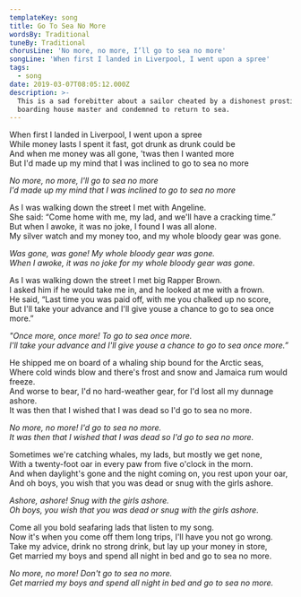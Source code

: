 ```yaml
---
templateKey: song
title: Go To Sea No More
wordsBy: Traditional
tuneBy: Traditional
chorusLine: 'No more, no more, I’ll go to sea no more'
songLine: 'When first I landed in Liverpool, I went upon a spree'
tags:
  - song
date: 2019-03-07T08:05:12.000Z
description: >-
  This is a sad forebitter about a sailor cheated by a dishonest prostitute and
  boarding house master and condemned to return to sea.
---
```

When first I landed in Liverpool, I went upon a spree\
While money lasts I spent it fast, got drunk as drunk could be\
And when me money was all gone, 'twas then I wanted more\
But I'd made up my mind that I was inclined to go to sea no more

_No more, no more, I'll go to sea no more_\
_I'd made up my mind that I was inclined to go to sea no more_

As I was walking down the street I met with Angeline.\
She said: “Come home with me, my lad, and we'll have a cracking time.”\
But when I awoke, it was no joke, I found I was all alone.\
My silver watch and my money too, and my whole bloody gear was gone.

_Was gone, was gone! My whole bloody gear was gone._\
_When I awoke, it was no joke for my whole bloody gear was gone._

As I was walking down the street I met big Rapper Brown.\
I asked him if he would take me in, and he looked at me with a frown.\
He said, “Last time you was paid off, with me you chalked up no score,\
But I'll take your advance and I'll give youse a chance to go to sea once more.”

_"Once more, once more! To go to sea once more._\
_I'll take your advance and I'll give youse a chance to go to sea once more.”_

He shipped me on board of a whaling ship bound for the Arctic seas,\
Where cold winds blow and there's frost and snow and Jamaica rum would freeze.\
And worse to bear, I'd no hard-weather gear, for I'd lost all my dunnage ashore.\
It was then that I wished that I was dead so I'd go to sea no more.

_No more, no more! I'd go to sea no more._\
_It was then that I wished that I was dead so I'd go to sea no more._

Sometimes we're catching whales, my lads, but mostly we get none,\
With a twenty-foot oar in every paw from five o'clock in the morn.\
And when daylight's gone and the night coming on, you rest upon your oar,\
And oh boys, you wish that you was dead or snug with the girls ashore.

_Ashore, ashore! Snug with the girls ashore._\
_Oh boys, you wish that you was dead or snug with the girls ashore._

Come all you bold seafaring lads that listen to my song.\
Now it's when you come off them long trips, I'll have you not go wrong.\
Take my advice, drink no strong drink,  but lay up your money in store,\
Get married my boys and spend all night in bed and go to sea no more.

_No more, no more! Don't go to sea no more._\
_Get married my boys and spend all night in bed and go to sea no more._
